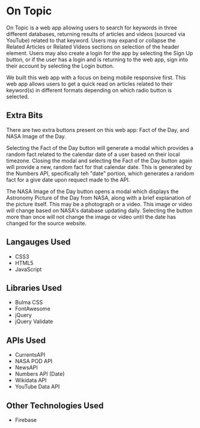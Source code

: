 # On Topic
On Topic is a web app allowing users to search for keywords in three different databases, returning results of articles and videos (sourced via YouTube) related to that keyword. Users may expand or collapse the Related Articles or Related Videos sections on selection of the header element. Users may also create a login for the app by selecting the Sign Up button, or if the user has a login and is returning to the web app, sign into their account by selecting the Login button.

We built this web app with a focus on being mobile responsive first. This web app allows users to get a quick read on articles related to their keyword(s) in different formats depending on which radio button is selected.

## Extra Bits
There are two extra buttons present on this web app: Fact of the Day, and NASA Image of the Day. 

Selecting the Fact of the Day button will generate a modal which provides a random fact related to the calendar date of a user based on their local timezone. Closing the modal and selecting the Fact of the Day button again will provide a new, random fact for that calendar date. This is generated by the Numbers API, specifically teh "date" portion, which generates a random fact for a give date upon requect made to the API.

The NASA Image of the Day button opens a modal which displays the Astronomy Picture of the Day from NASA, along with a brief explanation of the picture itself. This may be a photograph or a video. This image or video will change based on NASA's database updating daily. Selecting the button more than once will not change the image or video until the date has changed for the source website.

## Langauges Used
* CSS3
* HTML5
* JavaScript

## Libraries Used
* Bulma CSS
* FontAwesome
* jQuery
* jQuery Validate

## APIs Used
* CurrentsAPI
* NASA POD API
* NewsAPI
* Numbers API (Date)
* Wikidata API
* YouTube Data API

## Other Technologies Used
* Firebase 
